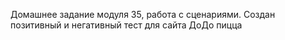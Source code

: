 Домашнее задание модуля 35, работа с сценариями.
Создан позитивный и негативный тест для сайта ДоДо пицца

